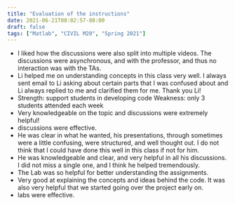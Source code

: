 ```yaml
---
title: "Evaluation of the instructions"
date: 2021-06-21T08:02:57-08:00
draft: false
tags: ["Matlab", "CIVIL M20", "Spring 2021"]
---
```


* I liked how the discussions were also split into multiple videos.
The discussions were asynchronous, and with the professor, and thus no interaction was with the TAs.
* Li helped me on understanding concepts in this class very well. I always sent email to Li asking about
certain parts that I was confused about and Li always replied to me and clarified them for me. Thank
you Li!
* Strength: support students in developing code
Weakness: only 3 students attended each week
* Very knowledgeable on the topic and discussions were extremely helpful!
* discussions were effective.
* He was clear in what he wanted, his presentations, through sometimes were a little confusing, were
structured, and well thought out. I do not think that I could have done this well in this class if not for him.
* He was knowledgeable and clear, and very helpful in all his discussions. I did not miss a single one, and
I think he helped tremendously.
* The Lab was so helpful for better understanding the assignments.
* Very good at explaining the concepts and ideas behind the code. It was also very helpful that we started
going over the project early on.
* labs were effective.